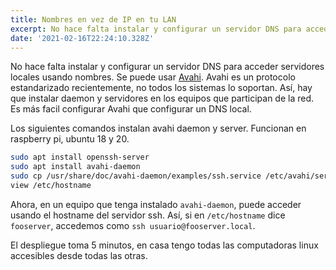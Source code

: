 ```yaml
---
title: Nombres en vez de IP en tu LAN
excerpt: No hace falta instalar y configurar un servidor DNS para acceder servidores locales usando nombres.
date: '2021-02-16T22:24:10.328Z'
---
```

No hace falta instalar y configurar un servidor DNS para acceder servidores locales usando nombres.
Se puede usar [Avahi](https://www.avahi.org/). Avahi es un protocolo  estandarizado recientemente, no todos los sistemas lo soportan. Así, hay que instalar daemon y servidores en los equipos que participan de la red. Es más facil configurar Avahi que configurar un DNS local.

Los siguientes comandos instalan avahi daemon y server. Funcionan en raspberry pi, ubuntu 18 y 20.
```bash
sudo apt install openssh-server
sudo apt install avahi-daemon
sudo cp /usr/share/doc/avahi-daemon/examples/ssh.service /etc/avahi/services/
view /etc/hostname
```
Ahora, en un equipo que tenga instalado `avahi-daemon`, puede acceder usando el hostname del servidor ssh. Así, si en `/etc/hostname` dice `fooserver`, accedemos como `ssh usuario@fooserver.local`. 

El despliegue toma 5 minutos, en casa tengo todas las computadoras linux accesibles desde todas las otras.